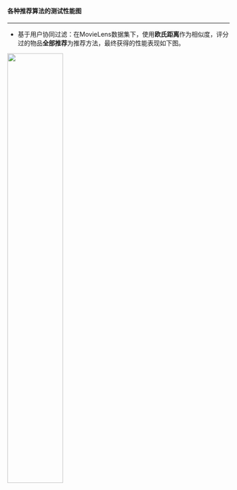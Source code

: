 #### 各种推荐算法的测试性能图
---

* 基于用户协同过滤：在MovieLens数据集下，使用**欧氏距离**作为相似度，评分过的物品**全部推荐**为推荐方法，最终获得的性能表现如下图。

<img width="50%" height="50%" src="http://d.pcs.baidu.com/thumbnail/6eeae0e1635eeec1f68b120a777ee07f?fid=605430473-250528-666654517742312&time=1428811200&sign=FDTAER-DCb740ccc5511e5e8fedcff06b081203-vvn2gDiY8UbnOrMGqxAZcBQ%2B6cU%3D&rt=sh&expires=2h&r=400026725&sharesign=unknown&size=c710_u500&quality=100">
